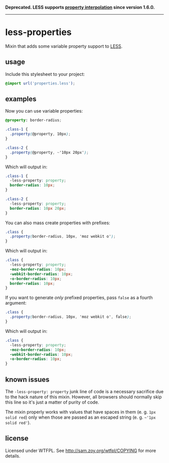 **Deprecated. LESS supports [property interpolation](http://lesscss.org/features/#variables-feature-properties) since version 1.6.0.**

---

less-properties
===============
Mixin that adds some variable property support to [LESS](https://github.com/cloudhead/less.js).

usage
-----

Include this stylesheet to your project:
```scss
@import url('properties.less');
```

examples
--------

Now you can use variable properties:
```scss
@property: border-radius;

.class-1 {
  .property(@property, 10px);
}

.class-2 {
  .property(@property, ~'10px 20px');
}
```
Which will output in:
```css
.class-1 {
  -less-property: property;
  border-radius: 10px;
}

.class-2 {
  -less-property: property;
  border-radius: 10px 20px;
}
```
You can also mass create properties with prefixes:
```scss
.class {
  .property(border-radius, 10px, 'moz webkit o');
}
```
Which will output in:
```css
.class {
  -less-property: property;
  -moz-border-radius: 10px;
  -webkit-border-radius: 10px;
  -o-border-radius: 10px;
  border-radius: 10px;
}
```

If you want to generate *only* prefixed properties, pass `false` as a fourth
argument:
```scss
.class {
  .property(border-radius, 10px, 'moz webkit o', false);
}
```
Which will output in:
```css
.class {
  -less-property: property;
  -moz-border-radius: 10px;
  -webkit-border-radius: 10px;
  -o-border-radius: 10px;
}
```

known issues
------------
The `-less-property: property` junk line of code is a necessary sacrifice due to
the hack nature of this mixin. However, all browsers should normally skip this
line so it's just a matter of purity of code.

The mixin properly works with values that have spaces in them (e. g.
`1px solid red`) only when those are passed as an escaped string (e. g.
`~'1px solid red'`).

license
-------
Licensed under WTFPL.
See http://sam.zoy.org/wtfpl/COPYING for more details.
